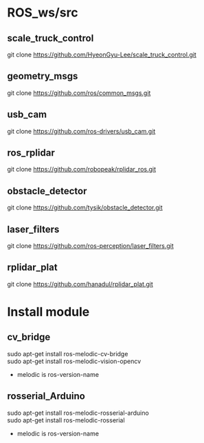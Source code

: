 # ROS_ws/src
## scale_truck_control
git clone https://github.com/HyeonGyu-Lee/scale_truck_control.git 

## geometry_msgs
git clone https://github.com/ros/common_msgs.git

## usb_cam
git clone https://github.com/ros-drivers/usb_cam.git

## ros_rplidar
git clone https://github.com/robopeak/rplidar_ros.git

## obstacle_detector
git clone https://github.com/tysik/obstacle_detector.git

## laser_filters
git clone https://github.com/ros-perception/laser_filters.git 

## rplidar_plat
git clone https://github.com/hanadul/rplidar_plat.git

# Install module
## cv_bridge
sudo apt-get install ros-melodic-cv-bridge   
sudo apt-get install ros-melodic-vision-opencv   
 - melodic is ros-version-name

## rosserial_Arduino
sudo apt-get install ros-melodic-rosserial-arduino   
sudo apt-get install ros-melodic-rosserial   
 - melodic is ros-version-name
